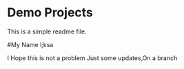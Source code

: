 # Demo Projects

This is a simple readme file.

#My Name l;ksa

I Hope this is not a problem Just some updates,On a branch
